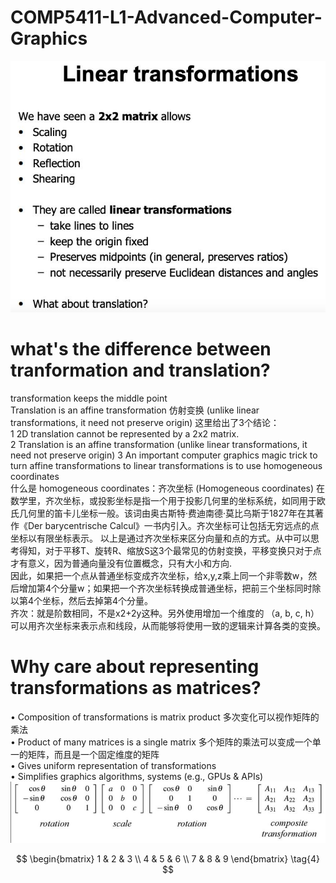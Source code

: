 # COMP5411-L1-Advanced-Computer-Graphics
![](README_files/1.jpg)
# what's the difference between tranformation and translation?
transformation keeps the middle point  
Translation is an affine transformation 仿射变换 (unlike linear transformations, it need not preserve origin)
这里给出了3个结论：  
1 2D translation cannot be represented by a 2x2 matrix.  
2 Translation is an affine transformation (unlike linear transformations, it need not preserve origin)
3 An important computer graphics magic trick to turn affine transformations to linear transformations is to use homogeneous coordinates  
什么是 homogeneous coordinates：齐次坐标 (Homogeneous coordinates) 在数学里，齐次坐标，或投影坐标是指一个用于投影几何里的坐标系统，如同用于欧氏几何里的笛卡儿坐标一般。该词由奥古斯特·费迪南德·莫比乌斯于1827年在其著作《Der barycentrische Calcul》一书内引入。齐次坐标可让包括无穷远点的点坐标以有限坐标表示。
以上是通过齐次坐标来区分向量和点的方式。从中可以思考得知，对于平移T、旋转R、缩放S这3个最常见的仿射变换，平移变换只对于点才有意义，因为普通向量没有位置概念，只有大小和方向.  
因此，如果把一个点从普通坐标变成齐次坐标，给x,y,z乘上同一个非零数w，然后增加第4个分量w；如果把一个齐次坐标转换成普通坐标，把前三个坐标同时除以第4个坐标，然后去掉第4个分量。  
齐次：就是阶数相同，不是x2+2y这种。另外使用增加一个维度的 （a, b, c, h）可以用齐次坐标来表示点和线段，从而能够将使用一致的逻辑来计算各类的变换。  

# Why care about representing transformations as matrices?   
• Composition of transformations is matrix product 多次变化可以视作矩阵的乘法  
• Product of many matrices is a single matrix 多个矩阵的乘法可以变成一个单一的矩阵，而且是一个固定维度的矩阵  
• Gives uniform representation of transformations    
• Simplifies graphics algorithms, systems (e.g., GPUs & APIs)  
![](README_files/2.jpg)

$$
 \begin{bmatrix}
   1 & 2 & 3 \\
   4 & 5 & 6 \\
   7 & 8 & 9
  \end{bmatrix} \tag{4}
$$
